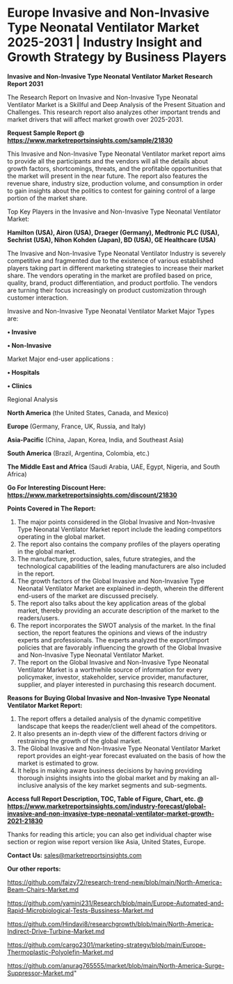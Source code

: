 # Europe Invasive and Non-Invasive Type Neonatal Ventilator Market 2025-2031 | Industry Insight and Growth Strategy by Business Players

<strong>Invasive and Non-Invasive Type Neonatal Ventilator Market Research Report 2031</strong>

The Research Report on Invasive and Non-Invasive Type Neonatal Ventilator Market is a Skillful and Deep Analysis of the Present Situation and Challenges. This research report also analyzes other important trends and market drivers that will affect market growth over 2025-2031.

<strong>Request Sample Report @ <a href=https://www.marketreportsinsights.com/sample/21830>https://www.marketreportsinsights.com/sample/21830</a></strong>

This Invasive and Non-Invasive Type Neonatal Ventilator market report aims to provide all the participants and the vendors will all the details about growth factors, shortcomings, threats, and the profitable opportunities that the market will present in the near future. The report also features the revenue share, industry size, production volume, and consumption in order to gain insights about the politics to contest for gaining control of a large portion of the market share.

Top Key Players in the Invasive and Non-Invasive Type Neonatal Ventilator Market:

<strong>Hamilton (USA), Airon (USA), Draeger (Germany), Medtronic PLC (USA), Sechrist (USA), Nihon Kohden (Japan), BD (USA), GE Healthcare (USA)</strong>

The Invasive and Non-Invasive Type Neonatal Ventilator Industry is severely competitive and fragmented due to the existence of various established players taking part in different marketing strategies to increase their market share. The vendors operating in the market are profiled based on price, quality, brand, product differentiation, and product portfolio. The vendors are turning their focus increasingly on product customization through customer interaction.

Invasive and Non-Invasive Type Neonatal Ventilator Market Major Types are:

<strong>• Invasive

• Non-Invasive</strong>

Market Major end-user applications :

<strong>• Hospitals

• Clinics</strong>

Regional Analysis

</u><strong><b>North America</b></strong> (the United States, Canada, and Mexico)

<strong><b>Europe </b></strong>(Germany, France, UK, Russia, and Italy)

<strong><b>Asia-Pacific</b></strong> (China, Japan, Korea, India, and Southeast Asia)

<strong><b>South America</b></strong> (Brazil, Argentina, Colombia, etc.)

<strong><b>The Middle East and Africa</b></strong> (Saudi Arabia, UAE, Egypt, Nigeria, and South Africa)

<strong>Go For Interesting Discount Here: <a href=https://www.marketreportsinsights.com/discount/21830>https://www.marketreportsinsights.com/discount/21830</a></strong>

<strong>Points Covered in The Report:</strong>
<ol>
  <li>The major points considered in the Global Invasive and Non-Invasive Type Neonatal Ventilator Market report include the leading competitors operating in the global market.</li>
  <li>The report also contains the company profiles of the players operating in the global market.</li>
  <li>The manufacture, production, sales, future strategies, and the technological capabilities of the leading manufacturers are also included in the report.</li>
  <li>The growth factors of the Global Invasive and Non-Invasive Type Neonatal Ventilator Market are explained in-depth, wherein the different end-users of the market are discussed precisely.</li>
  <li>The report also talks about the key application areas of the global market, thereby providing an accurate description of the market to the readers/users.</li>
  <li>The report incorporates the SWOT analysis of the market. In the final section, the report features the opinions and views of the industry experts and professionals. The experts analyzed the export/import policies that are favorably influencing the growth of the Global Invasive and Non-Invasive Type Neonatal Ventilator Market.</li>
  <li>The report on the Global Invasive and Non-Invasive Type Neonatal Ventilator Market is a worthwhile source of information for every policymaker, investor, stakeholder, service provider, manufacturer, supplier, and player interested in purchasing this research document.</li>
</ol>
<strong>Reasons for Buying Global Invasive and Non-Invasive Type Neonatal Ventilator Market Report:</strong>

<ol>
  <li>The report offers a detailed analysis of the dynamic competitive landscape that keeps the reader/client well ahead of the competitors.</li>
  <li>It also presents an in-depth view of the different factors driving or restraining the growth of the global market.</li>
  <li>The Global Invasive and Non-Invasive Type Neonatal Ventilator Market report provides an eight-year forecast evaluated on the basis of how the market is estimated to grow.</li>
  <li>It helps in making aware business decisions by having providing thorough insights insights into the global market and by making an all-inclusive analysis of the key market segments and sub-segments.</li>
</ol>
<strong>Access full Report Description, TOC, Table of Figure, Chart, etc. @ <a href=https://www.marketreportsinsights.com/industry-forecast/global-invasive-and-non-invasive-type-neonatal-ventilator-market-growth-2021-21830>https://www.marketreportsinsights.com/industry-forecast/global-invasive-and-non-invasive-type-neonatal-ventilator-market-growth-2021-21830</a></strong>


Thanks for reading this article; you can also get individual chapter wise section or region wise report version like Asia, United States, Europe.

<strong>Contact Us:</strong>
sales@marketreportsinsights.com

<strong>Our other reports:</strong>

<a href=https://github.com/faizy72/research-trend-new/blob/main/North-America-Beam-Chairs-Market.md>https://github.com/faizy72/research-trend-new/blob/main/North-America-Beam-Chairs-Market.md</a>

<a href=https://github.com/yamini231/Research/blob/main/Europe-Automated-and-Rapid-Microbiological-Tests-Bussiness-Market.md>https://github.com/yamini231/Research/blob/main/Europe-Automated-and-Rapid-Microbiological-Tests-Bussiness-Market.md</a>

<a href=https://github.com/Hindavi8/researchgrowth/blob/main/North-America-Indirect-Drive-Turbine-Market.md>https://github.com/Hindavi8/researchgrowth/blob/main/North-America-Indirect-Drive-Turbine-Market.md</a>

<a href=https://github.com/cargo2301/marketing-strategy/blob/main/Europe-Thermoplastic-Polyolefin-Market.md>https://github.com/cargo2301/marketing-strategy/blob/main/Europe-Thermoplastic-Polyolefin-Market.md</a>

<a href=https://github.com/anurag765555/market/blob/main/North-America-Surge-Suppressor-Market.md>https://github.com/anurag765555/market/blob/main/North-America-Surge-Suppressor-Market.md</a>"
